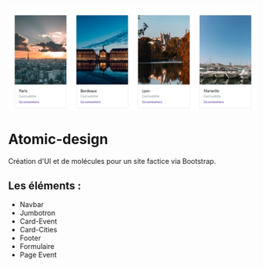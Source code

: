 ![Screenshot](Screenshot.png)

# Atomic-design
Création d'UI et de molécules pour un site factice via Bootstrap.

## Les éléments :
- Navbar
- Jumbotron
- Card-Event
- Card-Cities
- Footer
- Formulaire
- Page Event
